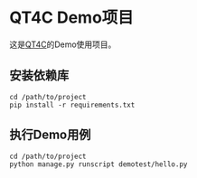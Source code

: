 # QT4C Demo项目

这是[QT4C](https://github.com/Tencent/QT4C)的Demo使用项目。

## 安装依赖库

    cd /path/to/project
    pip install -r requirements.txt

## 执行Demo用例

    cd /path/to/project
    python manage.py runscript demotest/hello.py
